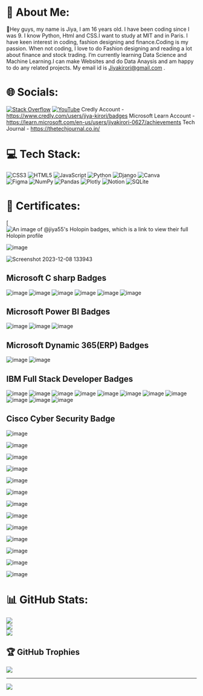 
# 💫 About Me:

👋Hey guys, my name is Jiya, I am 16 years old. I have been coding since I was 9. I know Python, Html and CSS.I want to study at MIT and in Paris. I have keen interest in coding, fashion designing and finance.Coding is my passion. When not coding, I love to do Fashion designing and reading a lot about finance and stock trading. I’m currently learning Data Science and Machine Learning.I can make Websites and do Data Anaysis and am happy to do any related projects. My email id is Jiyakirori@gmail.com . 

# 🌐 Socials:
[![Stack Overflow](https://img.shields.io/badge/-Stackoverflow-FE7A16?logo=stack-overflow&logoColor=white)](https://stackoverflow.com/users/19879497/jiya-kirori) [![YouTube](https://img.shields.io/badge/YouTube-%23FF0000.svg?logo=YouTube&logoColor=white)](https://www.youtube.com/channel/UC_fwh64oeLaSm_XXAVQd6Mg/featured)
Credly Account - https://www.credly.com/users/jiya-kirori/badges
Microsoft Learn Account - https://learn.microsoft.com/en-us/users/jiyakirori-0627/achievements
Tech Journal - https://thetechjournal.co.in/


# 💻 Tech Stack:

![CSS3](https://img.shields.io/badge/css3-%231572B6.svg?style=for-the-badge&logo=css3&logoColor=white) 
![HTML5](https://img.shields.io/badge/html5-%23E34F26.svg?style=for-the-badge&logo=html5&logoColor=white) 
![JavaScript](https://img.shields.io/badge/javascript-%23323330.svg?style=for-the-badge&logo=javascript&logoColor=%23F7DF1E) 
![Python](https://img.shields.io/badge/python-3670A0?style=for-the-badge&logo=python&logoColor=ffdd54) 
![Django](https://img.shields.io/badge/django-%23092E20.svg?style=for-the-badge&logo=django&logoColor=white) 
![Canva](https://img.shields.io/badge/Canva-%2300C4CC.svg?style=for-the-badge&logo=Canva&logoColor=white) 	
![Figma](https://img.shields.io/badge/figma-%23F24E1E.svg?style=for-the-badge&logo=figma&logoColor=white) 
![NumPy](https://img.shields.io/badge/numpy-%23013243.svg?style=for-the-badge&logo=numpy&logoColor=white) 
![Pandas](https://img.shields.io/badge/pandas-%23150458.svg?style=for-the-badge&logo=pandas&logoColor=white) 
![Plotly](https://img.shields.io/badge/Plotly-%233F4F75.svg?style=for-the-badge&logo=plotly&logoColor=white) 
![Notion](https://img.shields.io/badge/Notion-%23000000.svg?style=for-the-badge&logo=notion&logoColor=white) 
![SQLite](https://img.shields.io/badge/sqlite-%2307405e.svg?style=for-the-badge&logo=sqlite&logoColor=white)
# 🏅 Certificates:
[![An image of @jiya55's Holopin badges, which is a link to view their full Holopin profile](https://holopin.me/jiya55)

![image](https://s3.amazonaws.com/coursera_assets/meta_images/generated/CERTIFICATE_LANDING_PAGE/CERTIFICATE_LANDING_PAGE~RY8DH23JFJSH/CERTIFICATE_LANDING_PAGE~RY8DH23JFJSH.jpeg)

![Screenshot 2023-12-08 133943](https://github.com/Jiya55/Jiya55/assets/52620918/7117c226-a644-4886-bf5b-a728a3ec37c8)

## Microsoft C sharp Badges
![image](https://learn.microsoft.com/en-us/training/achievements/get-started-c-sharp-part-1.svg)
![image](https://learn.microsoft.com/training/achievements/get-started-c-sharp-part-2.svg)
![image](https://github.com/Jiya55/Jiya55/assets/52620918/7e823c49-2c53-4664-9ae3-825a08d2caa3)
![image](https://github.com/Jiya55/Jiya55/assets/52620918/ca752e00-410d-45f6-a371-b35d9641ed34)
![image](https://github.com/Jiya55/Jiya55/assets/52620918/4ddf6b3b-1a29-4b77-85d6-a4b1d0925243)
![image](https://github.com/Jiya55/Jiya55/assets/52620918/cfa60113-733f-4a07-a10b-02e5274cdb90)

## Microsoft Power BI Badges
![image](https://github.com/Jiya55/Jiya55/assets/52620918/fe1f76a3-e456-4419-a5f7-3bc5875baca1)
![image](https://github.com/Jiya55/Jiya55/assets/52620918/4c0ebeac-3c54-4392-97f1-e6e9aefb9fa2)
![image](https://github.com/Jiya55/Jiya55/assets/52620918/e862eaae-25d3-4b86-85ec-e59cfe1651a3)
## Microsoft Dynamic 365(ERP) Badges
![image](https://github.com/Jiya55/Jiya55/assets/52620918/84120d12-f7b9-4b48-ac38-c1bade7a2638)
![image](https://github.com/Jiya55/Jiya55/assets/52620918/3568e7fc-af5e-4dcc-88af-22365548cd72)
## IBM Full Stack Developer Badges
![image](https://github.com/Jiya55/Jiya55/assets/52620918/b765e4a6-26c7-4833-a38e-756810073376)
![image](https://github.com/Jiya55/Jiya55/assets/52620918/fa0ef5d8-8e00-4511-baa6-9d2f0e75a209)
![image](https://github.com/Jiya55/Jiya55/assets/52620918/9d87d36b-2da4-415d-9183-22d0cdee960e)
![image](https://github.com/Jiya55/Jiya55/assets/52620918/b3037b2f-6262-4dc7-85bb-9bb3cb0d6837)
![image](https://github.com/Jiya55/Jiya55/assets/52620918/38c1cf5a-d3ad-496a-8d5e-86cb7ca763c5)
![image](https://github.com/Jiya55/Jiya55/assets/52620918/dfa28667-7af5-4adf-94c9-f223787ef326)
![image](https://github.com/Jiya55/Jiya55/assets/52620918/ede7cf83-f7ab-48b1-8f55-95438a2439ec)
![image](https://github.com/Jiya55/Jiya55/assets/52620918/d11b4f53-bdb7-4d17-8721-d43f91d8a12d)
![image](https://github.com/Jiya55/Jiya55/assets/52620918/0ebc7c94-d186-4bb0-b123-838b09e42cbf)
![image](https://github.com/Jiya55/Jiya55/assets/52620918/53750b4d-480c-446a-9285-be3b3fad10fd)
![image](https://github.com/Jiya55/Jiya55/assets/52620918/45b9dcc8-3cfd-4c27-8d2b-2721c40e4f75)
## Cisco Cyber Security Badge
![image](https://images.credly.com/size/680x680/images/af8c6b4e-fc31-47c4-8dcb-eb7a2065dc5b/I2CS__1_.png)







![image](https://user-images.githubusercontent.com/52620918/216080085-a9f1f3be-a178-4eaf-abc5-83155f809442.png)

![image](https://user-images.githubusercontent.com/52620918/216080216-e07b61c7-a21e-48fc-996a-863d77683582.png)

![image](https://user-images.githubusercontent.com/52620918/216080253-6f6153bc-bae8-493a-9806-741e3827a759.png)

![image](https://user-images.githubusercontent.com/52620918/216080284-c4275e61-b727-41db-9bf2-1ea01e5a9426.png)

![image](https://user-images.githubusercontent.com/52620918/216080318-930b2f08-81ae-4fef-a8f9-e27432da8686.png)

![image](https://user-images.githubusercontent.com/52620918/216080349-b89e67c8-ec4a-43e6-881b-2efc713ee02f.png)

![image](https://user-images.githubusercontent.com/52620918/216080382-33041b17-b3d4-4fb1-aaf9-3c6f05b61d5b.png)

![image](https://user-images.githubusercontent.com/52620918/216080419-2fa6147f-6cca-4c54-b782-3d98409b762c.png)

![image](https://user-images.githubusercontent.com/52620918/216080442-425f2b34-ef4d-46dd-a205-e354eae0ac13.png)

![image](https://user-images.githubusercontent.com/52620918/216080479-4122396b-05ba-42f9-8e6d-2c7e4ec16550.png)

![image](https://user-images.githubusercontent.com/52620918/216080497-b68a390f-240b-497d-b523-d19199c1b6c7.png)

![image](https://user-images.githubusercontent.com/52620918/216080520-7790d273-d801-4103-b7a5-ca0a33a9120b.png)



# 📊 GitHub Stats:
![](https://github-readme-stats.vercel.app/api?username=Jiya55&theme=radical&hide_border=false&include_all_commits=true&count_private=true)<br/>
![](https://github-readme-streak-stats.herokuapp.com/?user=Jiya55&theme=radical&hide_border=false)<br/>
![](https://github-readme-stats.vercel.app/api/top-langs/?username=Jiya55&theme=radical&hide_border=false&include_all_commits=true&count_private=true&layout=compact)


## 🏆 GitHub Trophies
![](https://github-profile-trophy.vercel.app/?username=Jiya55&theme=dracula&no-frame=false&no-bg=true&margin-w=4)

---
[![](https://visitcount.itsvg.in/api?id=Jiya55&icon=5&color=10)](https://visitcount.itsvg.in)

<!-- Proudly created with GPRM ( https://gprm.itsvg.in ) -->
